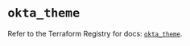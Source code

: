 # `okta_theme`

Refer to the Terraform Registry for docs: [`okta_theme`](https://registry.terraform.io/providers/okta/okta/4.20.0/docs/resources/theme).
